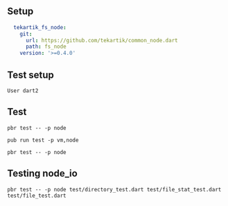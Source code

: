 ## Setup

```yaml
  tekartik_fs_node:
    git:
      url: https://github.com/tekartik/common_node.dart
      path: fs_node
    version: '>=0.4.0'

```

## Test setup

    User dart2
        
## Test

    pbr test -- -p node
    
    pub run test -p vm,node
    
    pbr test -- -p node
 

## Testing node_io

    pbr test -- -p node test/directory_test.dart test/file_stat_test.dart test/file_test.dart 
